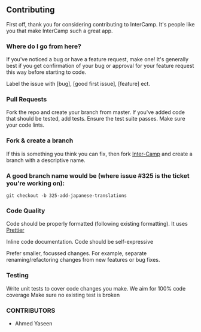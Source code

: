 ## Contributing
First off, thank you for considering contributing to InterCamp. It's people like you that make InterCamp such a great app.

### Where do I go from here?
If you've noticed a bug or have a feature request, make one! It's generally best if you get confirmation of your bug or approval for your feature request this way before starting to code.

Label the issue with [bug], [good first issue], [feature] ect.

### Pull Requests

Fork the repo and create your branch from master.
If you've added code that should be tested, add tests.
Ensure the test suite passes.
Make sure your code lints.

### Fork & create a branch
If this is something you think you can fix, then fork [Inter-Camp](https://github.com/Inter-Camp/InterCamp) and create a branch with a descriptive name.

### A good branch name would be (where issue #325 is the ticket you're working on):

`` git checkout -b 325-add-japanese-translations ``

### Code Quality
Code should be properly formatted (following existing formatting). 
It uses [Prettier](https://github.com/prettier/prettier)

Inline code documentation. Code should be self-expressive

Prefer smaller, focussed changes. For example, separate renaming/refactoring changes from new features or bug fixes.

### Testing
Write unit tests to cover code changes you make. We aim for 100% code coverage
Make sure no existing test is broken

### CONTRIBUTORS
- Ahmed Yaseen
